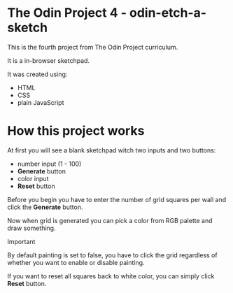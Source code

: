 # The Odin Project 4 - odin-etch-a-sketch

This is the fourth project from The Odin Project curriculum.

It is a in-browser sketchpad.

It was created using:

- HTML
- CSS
- plain JavaScript

# How this project works

At first you will see a blank sketchpad witch two inputs and two buttons:

- number input (1 - 100)
- **Generate** button
- color input
- **Reset** button

Before you begin you have to enter the number of grid squares per wall and click the **Generate** button.

Now when grid is generated you can pick a color from RGB palette and draw something.

> [!IMPORTANT]
> By default painting is set to false, you have to click the grid regardless of whether you want to enable or disable painting.

If you want to reset all squares back to white color, you can simply click **Reset** button.
